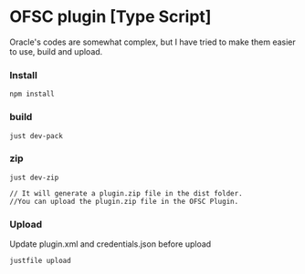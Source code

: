 
# OFSC plugin [Type Script]

Oracle's codes are somewhat complex, but I have tried to make them easier to use, build and upload.

### Install
```
npm install
```

### build

```
just dev-pack
```
### zip
```
just dev-zip

// It will generate a plugin.zip file in the dist folder. 
//You can upload the plugin.zip file in the OFSC Plugin.
```

### Upload

Update plugin.xml and credentials.json  before upload

```
justfile upload
```